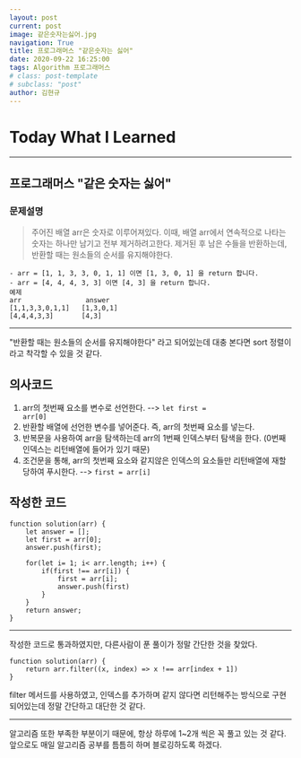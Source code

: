 ```yaml
---
layout: post
current: post
image: 같은숫자는싫어.jpg
navigation: True
title: 프로그래머스 "같은숫자는 싫어"
date: 2020-09-22 16:25:00
tags: Algorithm 프로그래머스
# class: post-template
# subclass: "post"
author: 김현규
---
```


# Today What I Learned

<hr>

## 프로그래머스 "같은 숫자는 싫어"

### 문제설명

> 주어진 배열 arr은 숫자로 이루어져있다.
> 이때, 배열 arr에서 연속적으로 나타는 숫자는 하나만 남기고 전부 제거하려고한다.
> 제거된 후 남은 수들을 반환하는데, 반환할 때는 원소들의 순서를 유지해야한다.

```
- arr = [1, 1, 3, 3, 0, 1, 1] 이면 [1, 3, 0, 1] 을 return 합니다.
- arr = [4, 4, 4, 3, 3] 이면 [4, 3] 을 return 합니다.
예제
arr	               answer
[1,1,3,3,0,1,1]	  [1,3,0,1]
[4,4,4,3,3]	      [4,3]
```

<hr>

"반환할 때는 원소들의 순서를 유지해야한다" 라고 되어있는데 대충 본다면 sort 정렬이라고 착각할 수 있을 것 같다.

## 의사코드

1. arr의 첫번째 요소를 변수로 선언한다. --> <code>let first = arr[0]</code>
2. 반환할 배열에 선언한 변수를 넣어준다. 즉, arr의 첫번째 요소를 넣는다.
3. 반복문을 사용하여 arr을 탐색하는데 arr의 1번째 인덱스부터 탐색을 한다. (0번째 인덱스는 리턴배열에 들어가 있기 때문)
4. 조건문을 통해, arr의 첫번째 요소와 같지않은 인덱스의 요소들만 리턴배열에 재할당하여 푸시한다. --> <code>first = arr[i]</code>

## 작성한 코드

```
function solution(arr) {
    let answer = [];
    let first = arr[0];
    answer.push(first);

    for(let i= 1; i< arr.length; i++) {
        if(first !== arr[i]) {
            first = arr[i];
            answer.push(first)
        }
    }
    return answer;
}
```

<hr>

작성한 코드로 통과하였지만, 다른사람이 푼 풀이가 정말 간단한 것을 찾았다.

```
function solution(arr) {
    return arr.filter((x, index) => x !== arr[index + 1])
}
```

filter 메서드를 사용하였고, 인덱스를 추가하며 같지 않다면 리턴해주는 방식으로 구현되어있는데 정말 간단하고 대단한 것 같다.

<hr>

알고리즘 또한 부족한 부분이기 때문에, 항상 하루에 1~2개 씩은 꼭 풀고 있는 것 같다.
앞으로도 매일 알고리즘 공부를 틈틈히 하며 블로깅하도록 하겠다.

